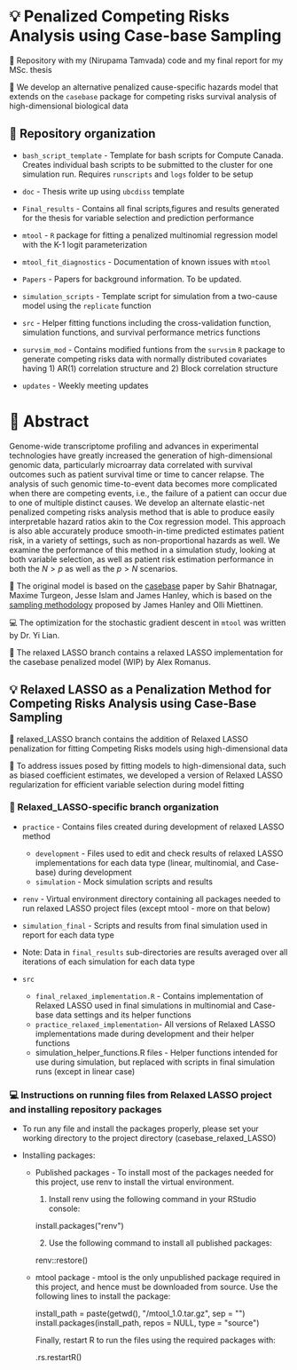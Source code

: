 # 💡 Penalized Competing Risks Analysis using Case-base Sampling

📍 Repository with my (Nirupama Tamvada) code and my final report for my MSc. thesis

🎯 We develop an alternative penalized cause-specific hazards model that extends on the `casebase` package for competing risks survival analysis of high-dimensional biological data

## 📂 Repository organization

- `bash_script_template` - Template for bash scripts for Compute Canada. Creates individual bash scripts to be submitted to the cluster for one simulation run. Requires `runscripts` and `logs` folder to be setup

- `doc` - Thesis write up using `ubcdiss` template

- `Final_results` - Contains all final scripts,figures and results generated for the thesis for variable selection and prediction performance

- `mtool` - `R` package for fitting a penalized multinomial regression model with the K-1 logit parameterization 

- `mtool_fit_diagnostics` - Documentation of known issues with `mtool`

- `Papers` - Papers for background information. To be updated. 

- `simulation_scripts` - Template script for simulation from a two-cause model using the `replicate` function 

- `src` - Helper fitting functions including the cross-validation function, simulation functions, and survival performance metrics functions 

- `survsim_mod` - Contains modified funtions from the `survsim` `R` package to generate competing risks data with normally distributed covariates having 1) AR(1) correlation structure and 2) Block correlation structure

- `updates` - Weekly meeting updates

# 📃 Abstract

Genome-wide transcriptome profiling and advances in experimental technologies have greatly increased the generation of high-dimensional genomic data, particularly microarray data correlated with survival outcomes such as patient survival time or time to cancer relapse. The analysis of such genomic time-to-event data becomes more complicated when there are competing events, i.e., the failure of a patient can occur due to one of multiple distinct causes. We develop an alternate elastic-net penalized competing risks analysis method that is able to produce easily interpretable hazard ratios akin to the Cox regression model. This approach is also able accurately produce smooth-in-time predicted estimates patient risk, in a variety of settings, such as non-proportional hazards as well. We examine the performance of this method in a simulation study, looking at both variable selection, as well as patient risk estimation performance in both the $N > p$ as well as the $p > N$ scenarios.

🎺 The original model is based on the [casebase](https://arxiv.org/abs/2009.10264) paper by Sahir Bhatnagar, Maxime Turgeon, Jesse Islam and James Hanley, which is based on the [sampling methodology](https://www.degruyter.com/document/doi/10.2202/1557-4679.1125/html?lang=en) proposed by James Hanley and Olli Miettinen. 

💻 The optimization for the stochastic gradient descent in `mtool` was written by Dr. Yi Lian.

📌 The relaxed LASSO branch contains a relaxed LASSO implementation for the casebase penalized model (WIP) by Alex Romanus.



## 💡 Relaxed LASSO as a Penalization Method for Competing Risks Analysis using Case-Base Sampling

📍 relaxed_LASSO branch contains the addition of Relaxed LASSO penalization for fitting Competing Risks models using high-dimensional data

🎯 To address issues posed by fitting models to high-dimensional data, such as biased coefficient estimates, we developed a version of Relaxed LASSO regularization for efficient variable selection during model fitting

### 📂 Relaxed_LASSO-specific branch organization

- `practice` - Contains files created during development of relaxed LASSO method
  - `development` - Files used to edit and check results of relaxed LASSO implementations for each data type (linear, multinomial, and Case-base) during development
  - `simulation` - Mock simulation scripts and results

- `renv` - Virtual environment directory containing all packages needed to run relaxed LASSO project files (except mtool - more on that below)

- `simulation_final` - Scripts and results from final simulation used in report for each data type
 - Note: Data in `final_results` sub-directories are results averaged over all iterations of each simulation for each data type
 
- `src`
  - `final_relaxed_implementation.R` - Contains implementation of Relaxed LASSO used in final simulations in multinomial and Case-base data settings and its helper functions
  - `practice_relaxed_implementation`- All versions of Relaxed LASSO implementations made during development and their helper functions
  - simulation_helper_functions.R files - Helper functions intended for use during simulation, but replaced with scripts in final simulation runs (except in linear case)
  

### 💻 Instructions on running files from Relaxed LASSO project and installing repository packages
- To run any file and install the packages properly, please set your working directory to the project directory (casebase_relaxed_LASSO)

- Installing packages:
  - Published packages - To install most of the packages needed for this project, use renv to install the virtual environment.
    
    1) Install renv using the following command in your RStudio console:
    
      install.packages("renv")
    
    2) Use the following command to install all published packages:
    
      renv::restore()
    
  - mtool package - mtool is the only unpublished package required in this project, and hence must be downloaded from source. Use the following lines to install the package:
  
      install_path = paste(getwd(), "/mtool_1.0.tar.gz", sep = "")
      install.packages(install_path, repos = NULL, type = "source")
    
    Finally, restart R to run the files using the required packages with:
    
      .rs.restartR()